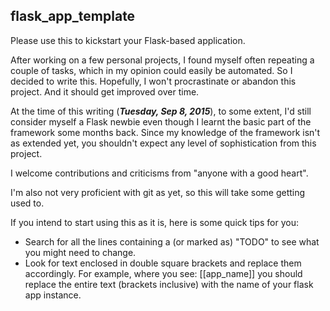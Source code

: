 ## flask_app_template
Please use this to kickstart your Flask-based application.  

After working on a few personal projects, I found myself often repeating a couple of tasks, which in my opinion could easily be automated. So I decided to write this. Hopefully, I won't procrastinate or abandon this project. And it should get improved over time.  

At the time of this writing (***Tuesday, Sep 8, 2015***), to some extent, I'd still consider myself a Flask newbie even though I learnt the basic part of the framework some months back. Since my knowledge of the framework isn't as extended yet, you shouldn't expect any level of sophistication from this project.  

I welcome contributions and criticisms from "anyone with a good heart".  

I'm also not very proficient with git as yet, so this will take some getting used to.  

If you intend to start using this as it is, here is some quick tips for you:
  + Search for all the lines containing a (or marked as) "TODO" to see what you might need to change.
  + Look for text enclosed in double square brackets and replace them accordingly. For example, where you see:
    [[app_name]]
you should replace the entire text (brackets inclusive) with the name of your flask app instance.
